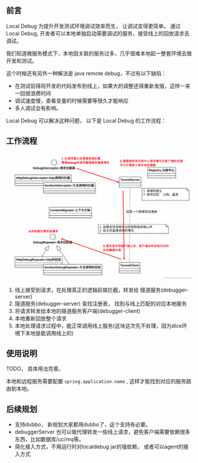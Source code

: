 

## 前言

Local Debug 为提升开发测试环境调试效率而生， 让调试变得更简单。
通过Local Debug, 开发者可以本地单独启动需要调试的服务，接受线上的回放请求去调试。

我们知道微服务模式下，本地因关联的服务过多，几乎很难本地起一整套环境去做开发和测试。 

这个时候还有另外一种解法是 java remote debug，不过有以下缺陷：
- 在测试前得将开发的代码发布到线上，如果大的调整还得重新发版，这样一来一回很浪费时间
- 调试速度慢，查看变量的时候需要等很久才能响应
- 多人调试会有影响。

Local Debug 可以解决这种问题， 以下是 Local Debug 的工作流程：

## 工作流程

![img.png](img.png)

1. 线上接受到请求，在处理真正的逻辑前做拦截，转发给 隧道服务(debugger-server)
2. 隧道服务(debugger-server) 查找注册表， 找到与线上匹配的对应本地服务
3. 将请求转发给本地的隧道服务客户端(debugger-client)
4. 本地重新回放整个请求
5. 本地处理请求过程中，能正常调用线上服务(这块这次先不处理，因为dice环境下本地是能调用线上的)


## 使用说明

TODO， 具体用法完善。

本地和远程服务需要配置 `spring.application.name` , 这样才能找到对应的服务路由到本地。



## 后续规划
- 支持dubbo， 新规划大家都用dubbo了，这个支持有必要。
- debuggerServer 也可以做代理转发一些线上请求，避免客户端需要依赖很多东西，比如数据库/uc/mq等。
- 简化接入方式，不用运行时对localdebug jar的强依赖， 或者可以agent的接入方式
